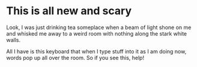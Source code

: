 # This is all new and scary

Look, I was just drinking tea someplace when a beam of light shone on me 
and whisked me away to a weird room with nothing along the stark white walls.

All I have is this keyboard that when I type stuff into it as I am doing now,
words pop up all over the room. So if you see this, help!
